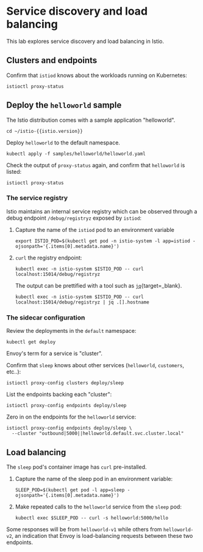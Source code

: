 # Service discovery and load balancing

This lab explores service discovery and load balancing in Istio.

## Clusters and endpoints

Confirm that `istiod` knows about the workloads running on Kubernetes:

```shell
istioctl proxy-status
```

## Deploy the `helloworld` sample

The Istio distribution comes with a sample application "helloworld".

```shell
cd ~/istio-{{istio.version}}
```

Deploy `helloworld` to the default namespace.

```shell
kubectl apply -f samples/helloworld/helloworld.yaml
```

Check the output of `proxy-status` again, and confirm that `helloworld` is listed:

```shell
istioctl proxy-status
```

### The service registry

Istio maintains an internal service registry which can be observed through a debug endpoint `/debug/registryz` exposed by `istiod`:

1. Capture the name of the `istiod` pod to an environment variable

    ```shell
    export ISTIO_POD=$(kubectl get pod -n istio-system -l app=istiod -ojsonpath='{.items[0].metadata.name}')
    ```

1. `curl` the registry endpoint:

    ```shell
    kubectl exec -n istio-system $ISTIO_POD -- curl localhost:15014/debug/registryz
    ```

    The output can be prettified with a tool such as [`jq`](https://stedolan.github.io/jq/){target=_blank}.

    ```shell
    kubectl exec -n istio-system $ISTIO_POD -- curl localhost:15014/debug/registryz | jq .[].hostname
    ```

### The sidecar configuration

Review the deployments in the `default` namespace:

```shell
kubectl get deploy
```

Envoy's term for a service is "cluster".

Confirm that `sleep` knows about other services (`helloworld`, `customers`, etc..):

```shell
istioctl proxy-config clusters deploy/sleep
```

List the endpoints backing each "cluster":

```shell
istioctl proxy-config endpoints deploy/sleep
```

Zero in on the endpoints for the `helloworld` service:

```shell
istioctl proxy-config endpoints deploy/sleep \
  --cluster "outbound|5000||helloworld.default.svc.cluster.local"
```

## Load balancing

The `sleep` pod's container image has `curl` pre-installed.

1. Capture the name of the sleep pod in an environment variable:

    ```shell
    SLEEP_POD=$(kubectl get pod -l app=sleep -ojsonpath='{.items[0].metadata.name}')
    ```

1.  Make repeated calls to the `helloworld` service from the `sleep` pod:

    ```shell
    kubectl exec $SLEEP_POD -- curl -s helloworld:5000/hello
    ```

Some responses will be from `helloworld-v1` while others from `helloworld-v2`, an indication that Envoy is load-balancing requests between these two endpoints.
